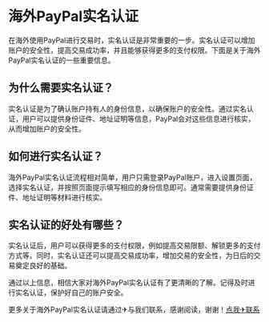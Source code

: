 # 海外PayPal实名认证

在海外使用PayPal进行交易时，实名认证是非常重要的一步。实名认证可以增加账户的安全性，提高交易成功率，并且能够获得更多的支付权限。下面是关于海外PayPal实名认证的一些重要信息。

## 为什么需要实名认证？

实名认证是为了确认账户持有人的身份信息，以确保账户的安全性。通过实名认证，用户可以提供身份证件、地址证明等信息，PayPal会对这些信息进行核实，从而增加账户的安全性。

## 如何进行实名认证？

海外PayPal实名认证流程相对简单，用户只需登录PayPal账户，进入设置页面，选择实名认证，并按照页面提示填写相应的身份信息即可。通常需要提供身份证件、地址证明等材料进行核实。

## 实名认证的好处有哪些？

实名认证后，用户可以获得更多的支付权限，例如提高交易限额、解锁更多的支付方式等。同时，实名认证还可以提高交易成功率，增加交易的安全性，为日后的交易奠定良好的基础。

通过以上信息，相信大家对海外PayPal实名认证有了更清晰的了解。记得及时进行实名认证，保护好自己的账户安全。

更多关于海外PayPal实名认证请通过✈与我们联系，感谢阅读，谢谢！[点我✈联系](https://sms.k02.cc)